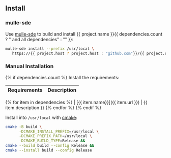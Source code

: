 ## Install

### mulle-sde

Use [mulle-sde](//github.com/mulle-sde) to build and install {{ project.name }}{{ dependencies.count ? " and all dependencies" : "" }}:

``` sh
mulle-sde install --prefix /usr/local \
   https://{{ project.host ? project.host : "github.com"}}/{{ project.username }}/{{ project.reponame }}/archive/latest.tar.gz
```

### Manual Installation

{% if dependencies.count %}
Install the requirements:

| Requirements                                 | Description
|----------------------------------------------|-----------------------
{% for item in dependencies %}
| [{{ item.name}}]({{ item.url }})             | {{ item.description }}
{% endfor %}
{% endif %}

Install into `/usr/local` with [cmake](https://cmake.org):

``` sh
cmake -B build \
      -DCMAKE_INSTALL_PREFIX=/usr/local \
      -DCMAKE_PREFIX_PATH=/usr/local \
      -DCMAKE_BUILD_TYPE=Release &&
cmake --build build --config Release &&
cmake --install build --config Release
```
